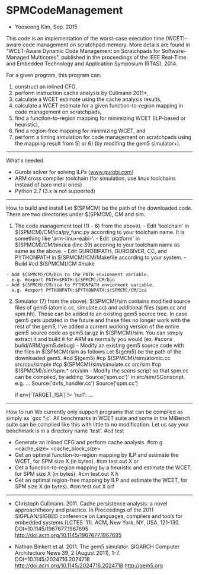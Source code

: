 # SPMCodeManagement
- Yooseong Kim, Sep. 2015

This code is an implementation of the worst-case execution time (WCET)-aware code management on scratchpad memory. More details are found in "WCET-Aware Dynamic Code Management on Scratchpads for Software-Managed Multicores", published in the proceedings of the IEEE Real-Time and Embedded Technology and Application Symposium (RTAS),  2014. 

For a given program, this program can:
1) construct an inlined CFG,
2) perform instruction cache analysis by Cullmann 2011*,
3) calculate a WCET estimate using the cache analysis results,
4) calculate a WCET estimate for a given function-to-region mapping in code management on scratchpads,
5) find a function-to-region mapping for minimizing WCET (ILP-based or heuristic),
6) find a region-free mapping for minimizing WCET, and
7) perform a timing simulation for code management on scratchpads using the mapping result from 5) or 6) (by modifing the gem5 simulator+).

---------

What's needed 
- Gurobi solver for solving ILPs (www.gurobi.com)
- ARM cross compiler toolchain (for simulation, use linux toolchains instead of bare metal ones)
- Python 2.7 (3.x is not supported)
 
---------

How to build and install
  Let $(SPMCM) be the path of the downloaded code. There are two directories under $(SPMCM), CM and sim.
  1. The code management tool (1) - 6) from the above).
    - Edit 'toolchain' in $(SPMCM)/CM/ica/py_func.py according to your toolchain name. It is something like 'arm-linux-eabi-'.
    - Edit `platform' in $(SPMCM)/CM/bin/ica (line 39) accoring to your toolchain name as same as the above. 
    - Edit GUROBIPATH, GUROBIVER, CC, and PYTHONPATH in $(SPMCM)/CM/Makefile according to your system. 
    - Build
      #cd $(SPMCM)/CM
      #make
   
    - Add $(SPMCM)/CM/bin to the PATH envionment variable.
      e.g. #export PATH=$PATH:$(SPMCM)/CM/bin
    - Add $(SPMCM)/CM/ica to PYTHONPATH envionment variable.
      e.g. #export PYTHONPATH:$PYTHONPATH:$(SPMCM)/CM/ica
  
  2. Simulator (7) from the above).
    $(SPMCM)/sim contains modified source files of gem5 (atomic.cc, simulate.cc) and additional files (spm.cc and spm.hh). These can be added to an existing gem5 source tree. In case gem5 gets updated in the future and these files no longer work with the rest of the gem5, I've added a current working version of the entire gem5 source code as gem5.tar.gz in $(SPMCM)/sim. You can simply extract it and build it for ARM as normally you would (ex. #scons build/ARM/gem5.debug)
    - Modify an existing gem5 source code with the files in $(SPMCM)/sim as follows
      Let $(gem5) be the path of the downloaded gem5. 
      #cd $(gem5)
      #cp $(SPMCM)/sim/atomic.cc src/cpu/simple
      #cp $(SPMCM)/sim/simulate.cc src/sim
      #cp $(SPMCM)/sim/spm.* src/sim
    - Modify the scons script so that spm.cc can be compiled, by adding 'Source('spm.cc')' in src/sim/SConscript.
      e.g. 
        ...
        Source('dvfs_handler.cc')
        Source('spm.cc')
      
        if env['TARGET_ISA'] != 'null':
        ...

---------

How to run
  We currently only support programs that can be compiled as simply as `gcc *.c'. All benchmarks in WCET suite and some in the MiBench suite can be compiled like this with little to no modification. Let us say your benchmark is in a directory name 'test'.
  #cd test
  - Generate an inlined CFG and perform cache analysis.
    #cm g <cache_size> <cache_block_size> <associativity>
  - Get an optimal function-to-region mapping by ILP and estimate the WCET, for SPM size X (in bytes).
    #cm test.out X or
  - Get a function-to-region mapping by a heuristic and estimate the WCET, for SPM size X (in bytes).
    #cm test.out X h
  - Get an optimal region-free mapping by ILP and estimate the WCET, for SPM size X (in bytes).
    #cm test.out X orf

---------

* Christoph Cullmann. 2011. Cache persistence analysis: a novel approachtheory and practice. 
 In Proceedings of the 2011 SIGPLAN/SIGBED conference on Languages, compilers and tools for embedded systems (LCTES '11). ACM, New York, NY, USA, 121-130. 
 DOI=10.1145/1967677.1967695 
 http://doi.acm.org/10.1145/1967677.1967695
+ Nathan Binkert et al. 2011. The gem5 simulator. 
 SIGARCH Computer Architecture News 39, 2 (August 2011), 1-7. 
 DOI=10.1145/2024716.2024718
 http://doi.acm.org/10.1145/2024716.2024718 
 http://gem5.org
 
